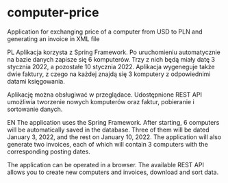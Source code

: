 # computer-price
Application for exchanging price of a computer from USD to PLN and generating an invoice in XML file

PL
Aplikacja korzysta z Spring Framework. 
Po uruchomieniu automatycznie na bazie danych zapisze się 6 komputerów. Trzy z nich będą miały datę 3 stycznia 2022, a pozostałe 10 stycznia 2022.
Aplikacja wygeneguje także dwie faktury, z czego na każdej znajdą się 3 komputery z odpowiednimi datami księgowania. 

Aplikację można obsługiwać w przeglądace. Udostępnione REST API umożliwia tworzenie nowych komputerów oraz faktur, pobieranie i sortowanie danych.


EN
The application uses the Spring Framework.
After starting, 6 computers will be automatically saved in the database. Three of them will be dated January 3, 2022, and the rest on January 10, 2022.
The application will also generate two invoices, each of which will contain 3 computers with the corresponding posting dates.

The application can be operated in a browser. The available REST API allows you to create new computers and invoices, download and sort data.
